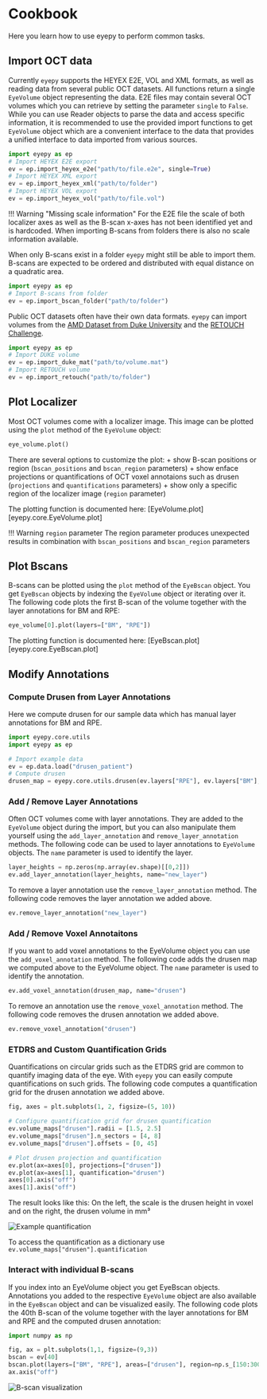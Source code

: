 # Cookbook

Here you learn how to use eyepy to perform common tasks.

## Import OCT data

Currently `eyepy` supports the HEYEX E2E, VOL and XML formats, as well as reading data from several public OCT datasets. All functions return a single `EyeVolume` object representing the data. E2E files may contain several OCT volumes which you can retrieve by setting the parameter `single` to `False`. While you can use Reader objects to parse the data and access specific information, it is recommended to use the provided import functions to get `EyeVolume` object which are a convenient interface to the data that provides a unified interface to data imported from various sources.

```python
import eyepy as ep
# Import HEYEX E2E export
ev = ep.import_heyex_e2e("path/to/file.e2e", single=True)
# Import HEYEX XML export
ev = ep.import_heyex_xml("path/to/folder")
# Import HEYEX VOL export
ev = ep.import_heyex_vol("path/to/file.vol")
```

!!! Warning "Missing scale information"
    For the E2E file the scale of both localizer axes as well as the B-scan x-axes has not been identified yet and is hardcoded. When importing B-scans from folders there is also no scale information available.

When only B-scans exist in a folder `eyepy` might still be able to import them. B-scans are expected to be ordered and distributed with equal distance on a quadratic area.

```python
import eyepy as ep
# Import B-scans from folder
ev = ep.import_bscan_folder("path/to/folder")
```

Public OCT datasets often have their own data formats. `eyepy` can import volumes from the [AMD Dataset from Duke University](https://people.duke.edu/~sf59/RPEDC_Ophth_2013_dataset.htm) and the [RETOUCH Challenge](https://retouch.grand-challenge.org/).

```python
import eyepy as ep
# Import DUKE volume
ev = ep.import_duke_mat("path/to/volume.mat")
# Import RETOUCH volume
ev = ep.import_retouch("path/to/folder")
```

## Plot Localizer

Most OCT volumes come with a localizer image. This image can be plotted using the `plot` method of the `EyeVolume` object:

```python
eye_volume.plot()
```

There are several options to customize the plot:
    + show B-scan positions or region (`bscan_positions` and `bscan_region` parameters)
    + show enface projections or quantifications of OCT voxel annotaions such as drusen (`projections` and `quantifications` parameters)
    + show only a specific region of the localizer image (`region` parameter)

The plotting function is documented here: [EyeVolume.plot][eyepy.core.EyeVolume.plot]

!!! Warning `region` parameter
    The region parameter produces unexpected results in combination with `bscan_positions` and `bscan_region` parameters
## Plot Bscans

B-scans can be plotted using the `plot` method of the `EyeBscan` object. You get `EyeBscan` objects by indexing the `EyeVolume` object or iterating over it. The following code plots the first B-scan of the volume together with the layer annotations for BM and RPE:

``` python
eye_volume[0].plot(layers=["BM", "RPE"])
```

The plotting function is documented here: [EyeBscan.plot][eyepy.core.EyeBscan.plot]

## Modify Annotations

### Compute Drusen from Layer Annotations

Here we compute drusen for our sample data which has manual layer annotations for BM and RPE.

``` python
import eyepy.core.utils
import eyepy as ep

# Import example data
ev = ep.data.load("drusen_patient")
# Compute drusen
drusen_map = eyepy.core.utils.drusen(ev.layers["RPE"], ev.layers["BM"], ev.shape, minimum_height=2)
```

### Add / Remove Layer Annotations
Often OCT volumes come with layer annotations. They are added to the `EyeVolume` object during the import, but you can also manipulate them yourself using the `add_layer_annotation` and `remove_layer_annotation` methods. The following code can be used to layer annotations to `EyeVolume` objects. The `name` parameter is used to identify the layer.

```python
layer_heights = np.zeros(np.array(ev.shape)[[0,2]])
ev.add_layer_annotation(layer_heights, name="new_layer")
```

To remove a layer annotation use the `remove_layer_annotation` method. The following code removes the layer annotation we added above.

```python
ev.remove_layer_annotation("new_layer")
```

### Add / Remove Voxel Annotaitons
If you want to add voxel annotations to the EyeVolume object you can use the `add_voxel_annotation` method. The following code adds the drusen map we computed above to the EyeVolume object. The `name` parameter is used to identify the annotation.

```python
ev.add_voxel_annotation(drusen_map, name="drusen")
```

To remove an annotation use the `remove_voxel_annotation` method. The following code removes the drusen annotation we added above.

```python
ev.remove_voxel_annotation("drusen")
```

### ETDRS and Custom Quantification Grids

Quantifications on circular grids such as the ETDRS grid are common to quantify imaging data of the eye. With `eyepy` you can easily compute quantifications on such grids. The following code computes a quantification grid for the drusen annotation we added above.

```python
fig, axes = plt.subplots(1, 2, figsize=(5, 10))

# Configure quantification grid for drusen quantification
ev.volume_maps["drusen"].radii = [1.5, 2.5]
ev.volume_maps["drusen"].n_sectors = [4, 8]
ev.volume_maps["drusen"].offsets = [0, 45]

# Plot drusen projection and quantification
ev.plot(ax=axes[0], projections=["drusen"])
ev.plot(ax=axes[1], quantification="drusen")
axes[0].axis("off")
axes[1].axis("off")
```

The result looks like this: On the left, the scale is the drusen height in voxel and on the right, the drusen volume in mm³

![Example quantification](https://user-images.githubusercontent.com/5720058/218107881-841c224a-ca1c-465f-ab42-7aa3726fb991.jpeg)

To access the quantification as a dictionary use `ev.volume_maps["drusen"].quantification`

### Interact with individual B-scans
If you index into an EyeVolume object you get EyeBscan objects. Annotations you added to the respective `EyeVolume` object are also available in the `EyeBscan` object and can be visualized easily. The following code plots the 40th B-scan of the volume together with the layer annotations for BM and RPE and the computed drusen annotation:

```python
import numpy as np

fig, ax = plt.subplots(1,1, figsize=(9,3))
bscan = ev[40]
bscan.plot(layers=["BM", "RPE"], areas=["drusen"], region=np.s_[150:300, :], ax=ax)
ax.axis("off")
```

![B-scan visualization](https://user-images.githubusercontent.com/5720058/218107633-fdb51f92-7415-4673-aef5-f8cbedda970e.jpeg)

<!---
## Access Meta data

## Modify Annotations



### Add / Remove A-scan Annotations

### Add / Remove Shape Annotations

## Quantify Annotations



### Map between Localizer and OCT space

## Registration of Enface Images
-->

